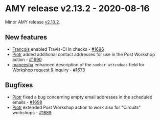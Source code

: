 # AMY release v2.13.2 - 2020-08-16

Minor AMY release [v2.13.2][].


## New features
* [François][] enabled Travis-CI in checks - [#1696](https://github.com/carpentries/amy/pull/1696)
* [Piotr][] added additional contact addresses for use in the Post Workshop action - [#1690](https://github.com/carpentries/amy/pull/1690)
* [maneesha][] enhanced description of the `number_attendees` field for Workshop request & inquiry - [#1673](https://github.com/carpentries/amy/pull/1673)

## Bugfixes
* [Piotr][] fixed a bug concerning empty email addresses in the scheduled emails - [#1698](https://github.com/carpentries/amy/pull/1698)
* [Piotr][] extended Post Workshop action to work also for "Circuits" workshops - [#1689](https://github.com/carpentries/amy/pull/1689)


[v2.13.2]: https://github.com/carpentries/amy/milestone/73
[Piotr]: https://github.com/pbanaszkiewicz
[maneesha]: https://github.com/maneesha
[François]: https://github.com/fmichonneau

